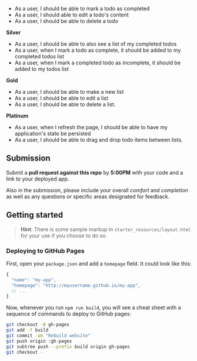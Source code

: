 * As a user, I should be able to mark a todo as completed
* As a user, I should able to edit a todo's content
* As a user, I should be able to delete a todo

**Silver**
* As a user, I should be able to also see a list of my completed todos
* As a user, when I mark a todo as complete, it should be added to my completed todos list
* As a user, when I mark a completed todo as incomplete, it should be added to my todos list

**Gold**
* As a user, I should be able to make a new list
* As a user, I should be able to edit a list
* As a user, I should be able to delete a list.

**Platinum**
* As a user, when I refresh the page, I should be able to have my application's state be persisted
* As a user, I should be able to drag and drop todo items between lists.

## Submission

Submit a **pull request against this repo** by **5:00PM**
with your code and a link to your deployed app.

Also in the submission, please include your overall *comfort* and *completion* as well as any questions or specific areas designated for feedback.

## Getting started

> **Hint**: There is some sample markup in `starter_resources/layout.html` for your use if you choose to do so.

### Deploying to GitHub Pages

First, open your `package.json` and add a `homepage` field.
It could look like this:

```js
{
  "name": "my-app",
  "homepage": "http://myusername.github.io/my-app",
  // ...
}
```

Now, whenever you run `npm run build`, you will see a cheat sheet with a sequence of commands to deploy to GitHub pages:

```sh
git checkout -B gh-pages
git add -f build
git commit -am "Rebuild website"
git push origin :gh-pages
git subtree push --prefix build origin gh-pages
git checkout -
```
